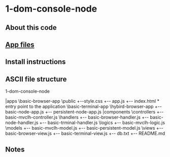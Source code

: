 # 1-dom-console-node

## About this code

## [App files](https://github.com/elewa-academy/Modular-Design/tree/master/03-dependency-injection/1-app-components-architecture/1-dom-console-node) 

## Install instructions

## ASCII file structure

1-dom-console-node

|apps
  \basic-browser-app
    \public
      \+--style.css
     +-- app.js
     +-- index.html
      * entry point to the application
  \basic-terminal-app
  \hybird-browser-app
  +-- basic-node-app.js
  +-- persistent-node-app.js
|components
  \controllers
    +-- basic-mvclh-controller.js
  \handlers
    +-- basic-browser-handler.js
    +-- basic-node-handler.js
    +-- basic-trminal-handler.js
  \logics
    +-- basic-mvclh-logic.js
  \models
    +-- basic-mvclh-model.js
    +-- basic-persistent-model.js
  \views
    +-- basic-browser-view.js
    +-- basic-terminal-view.js
  +-- db.txt
+-- README.md


## Notes

